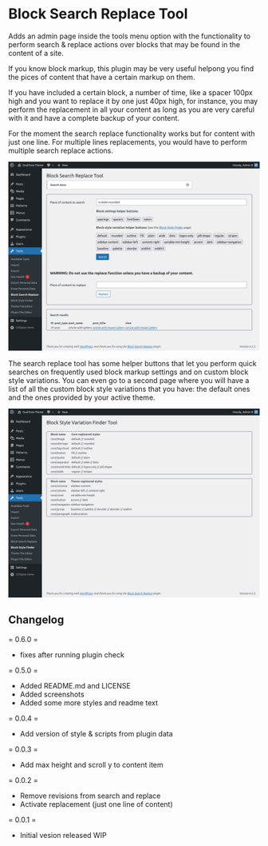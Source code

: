 # Block Search Replace Tool

Adds an admin page inside the tools menu option with the functionality to perform search & replace actions over blocks that may be found in the content of a site.

If you know block markup, this plugin may be very useful helpong you find the pices of content that have a certain markup on them.

If you have included a certain block, a number of time, like a spacer 100px high and you want to replace it by one just 40px high, for instance, you may perform the replacement in all your content as long as you are very careful with it and have a complete backup of your content.

For the moment the search replace functionality works but for content with just one line. For multiple lines replacements, you would have to perform multiple search replace actions.

![Block search replace tool](assets/screenshot-1.png)

The search replace tool has some helper buttons that let you perform quick searches on frequently used block markup settings and on custom block style variations. You can even go to a second page where you will have a list of all the custom block style variations that you have: the default ones and the ones provided by your active theme.

![Block style finder](assets/screenshot-2.png)

## Changelog

= 0.6.0 =
* fixes after running plugin check

= 0.5.0 =
* Added README.md and LICENSE
* Added screenshots
* Added some more styles and readme text

= 0.0.4 =
* Add version of style & scripts from plugin data

= 0.0.3 =
* Add max height and scroll y to content item

= 0.0.2 =
* Remove revisions from search and replace
* Activate replacement (just one line of content)

= 0.0.1 =
* Initial vesion released WIP
